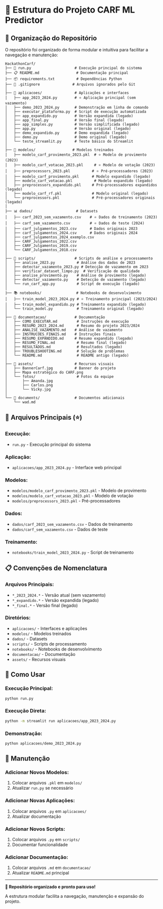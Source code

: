 # 📁 Estrutura do Projeto CARF ML Predictor

## 🎯 Organização do Repositório

O repositório foi organizado de forma modular e intuitiva para facilitar a navegação e manutenção:

```
HackathonCarf/
├── 🚀 run.py                    # Execução principal do sistema
├── 📋 README.md                 # Documentação principal
├── 📦 requirements.txt          # Dependências Python
├── 🚫 .gitignore               # Arquivos ignorados pelo Git
│
├── 📱 aplicacoes/               # Aplicações e interfaces
│   ├── app_2023_2024.py        # ⭐ Aplicação principal (sem vazamento)
│   ├── demo_2023_2024.py       # Demonstração em linha de comando
│   ├── executar_plataforma.py  # Script de execução automatizada
│   ├── app_expandido.py        # Versão expandida (legado)
│   ├── app_final.py            # Versão final (legado)
│   ├── app_simples.py          # Versão simplificada (legado)
│   ├── app.py                  # Versão original (legado)
│   ├── demo_expandido.py       # Demo expandida (legado)
│   ├── demo.py                 # Demo original (legado)
│   └── teste_streamlit.py      # Teste básico do Streamlit
│
├── 🤖 modelos/                 # Modelos treinados
│   ├── modelo_carf_provimento_2023.pkl  # ⭐ Modelo de provimento (2023)
│   ├── modelo_carf_votacao_2023.pkl     # ⭐ Modelo de votação (2023)
│   ├── preprocessors_2023.pkl          # ⭐ Pré-processadores (2023)
│   ├── modelo_carf_provimento.pkl      # Modelo expandido (legado)
│   ├── modelo_carf_votacao.pkl          # Modelo expandido (legado)
│   ├── preprocessors_expandido.pkl     # Pré-processadores expandidos (legado)
│   ├── modelo_carf_rf.pkl              # Modelo original (legado)
│   └── preprocessors.pkl               # Pré-processadores originais (legado)
│
├── 📊 dados/                    # Datasets
│   ├── carf_2023_sem_vazamento.csv    # ⭐ Dados de treinamento (2023)
│   ├── carf_sem_vazamento.csv         # ⭐ Dados de teste (2024)
│   ├── carf_julgamentos_2023.csv      # Dados originais 2023
│   ├── carf_julgamentos_2024.csv      # Dados originais 2024
│   ├── carf_julgamentos_2024_exemplo.csv
│   ├── CARF_Julgamentos_2022.csv
│   ├── CARF_Julgamentos_2019.csv
│   └── CARF_Julgamentos_2018.csv
│
├── 🔧 scripts/                  # Scripts de análise e processamento
│   ├── analise_2023.py          # Análise dos dados de 2023
│   ├── detectar_vazamento_2023.py # Detecção de vazamento em 2023
│   ├── verificar_dataset_limpo.py  # Verificação de qualidade
│   ├── analise_provimento.py    # Análise de provimento (legado)
│   ├── detectar_vazamento.py    # Detecção de vazamento (legado)
│   └── run_carf_app.py          # Script de execução (legado)
│
├── 📚 notebooks/                # Notebooks de desenvolvimento
│   ├── train_model_2023_2024.py # ⭐ Treinamento principal (2023/2024)
│   ├── train_model_expandido.py # Treinamento expandido (legado)
│   └── train_model.py           # Treinamento original (legado)
│
├── 📖 documentacao/             # Documentação
│   ├── COMO_EXECUTAR.md         # Instruções de execução
│   ├── RESUMO_2023_2024.md      # Resumo do projeto 2023/2024
│   ├── ANALISE_VAZAMENTO.md    # Análise de vazamento
│   ├── INSTRUCOES_FINAIS.md    # Instruções finais
│   ├── RESUMO_EXPANDIDO.md     # Resumo expandido (legado)
│   ├── RESUMO_FINAL.md          # Resumo final (legado)
│   ├── RESULTADOS.md            # Resultados (legado)
│   ├── TROUBLESHOOTING.md       # Solução de problemas
│   └── README.md                # README antigo (legado)
│
├── 🎨 assets/                   # Recursos visuais
│   ├── BannerCarf.jpg          # Banner do projeto
│   ├── Mapa estratégico do CARF.png
│   └── fotos/                   # Fotos da equipe
│       ├── Amanda.jpg
│       ├── Carlos.png
│       └── Vicky.jpg
│
└── 📁 documents/                # Documentos adicionais
    └── wad.md
```

## 🎯 Arquivos Principais (⭐)

### **Execução:**
- `run.py` - Execução principal do sistema

### **Aplicação:**
- `aplicacoes/app_2023_2024.py` - Interface web principal

### **Modelos:**
- `modelos/modelo_carf_provimento_2023.pkl` - Modelo de provimento
- `modelos/modelo_carf_votacao_2023.pkl` - Modelo de votação
- `modelos/preprocessors_2023.pkl` - Pré-processadores

### **Dados:**
- `dados/carf_2023_sem_vazamento.csv` - Dados de treinamento
- `dados/carf_sem_vazamento.csv` - Dados de teste

### **Treinamento:**
- `notebooks/train_model_2023_2024.py` - Script de treinamento

## 📋 Convenções de Nomenclatura

### **Arquivos Principais:**
- `*_2023_2024.*` - Versão atual (sem vazamento)
- `*_expandido.*` - Versão expandida (legado)
- `*_final.*` - Versão final (legado)

### **Diretórios:**
- `aplicacoes/` - Interfaces e aplicações
- `modelos/` - Modelos treinados
- `dados/` - Datasets
- `scripts/` - Scripts de processamento
- `notebooks/` - Notebooks de desenvolvimento
- `documentacao/` - Documentação
- `assets/` - Recursos visuais

## 🚀 Como Usar

### **Execução Principal:**
```bash
python run.py
```

### **Execução Direta:**
```bash
python -m streamlit run aplicacoes/app_2023_2024.py
```

### **Demonstração:**
```bash
python aplicacoes/demo_2023_2024.py
```

## 🔄 Manutenção

### **Adicionar Novos Modelos:**
1. Colocar arquivos `.pkl` em `modelos/`
2. Atualizar `run.py` se necessário

### **Adicionar Novas Aplicações:**
1. Colocar arquivos `.py` em `aplicacoes/`
2. Atualizar documentação

### **Adicionar Novos Scripts:**
1. Colocar arquivos `.py` em `scripts/`
2. Documentar funcionalidade

### **Adicionar Documentação:**
1. Colocar arquivos `.md` em `documentacao/`
2. Atualizar `README.md` principal

---

**📁 Repositório organizado e pronto para uso!**

A estrutura modular facilita a navegação, manutenção e expansão do projeto.
